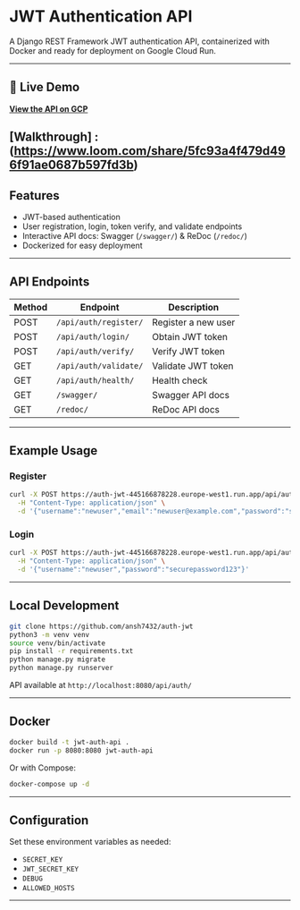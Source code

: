 # JWT Authentication API

A Django REST Framework JWT authentication API, containerized with Docker and ready for deployment on Google Cloud Run.

---

## 🚀 Live Demo

**[View the API on GCP](https://auth-jwt-445166878228.europe-west1.run.app/)**

**[Walkthrough] : (https://www.loom.com/share/5fc93a4f479d496f91ae0687b597fd3b)**
---

## Features

- JWT-based authentication
- User registration, login, token verify, and validate endpoints
- Interactive API docs: Swagger (`/swagger/`) & ReDoc (`/redoc/`)
- Dockerized for easy deployment

---

## API Endpoints

| Method | Endpoint                | Description                |
|--------|-------------------------|----------------------------|
| POST   | `/api/auth/register/`   | Register a new user        |
| POST   | `/api/auth/login/`      | Obtain JWT token           |
| POST   | `/api/auth/verify/`     | Verify JWT token           |
| GET    | `/api/auth/validate/`   | Validate JWT token         |
| GET    | `/api/auth/health/`     | Health check               |
| GET    | `/swagger/`             | Swagger API docs           |
| GET    | `/redoc/`               | ReDoc API docs             |

---

## Example Usage

### Register
```bash
curl -X POST https://auth-jwt-445166878228.europe-west1.run.app/api/auth/register/ \
  -H "Content-Type: application/json" \
  -d '{"username":"newuser","email":"newuser@example.com","password":"securepassword123","password_confirm":"securepassword123"}'
```

### Login
```bash
curl -X POST https://auth-jwt-445166878228.europe-west1.run.app/api/auth/login/ \
  -H "Content-Type: application/json" \
  -d '{"username":"newuser","password":"securepassword123"}'
```

---

## Local Development

```bash
git clone https://github.com/ansh7432/auth-jwt
python3 -m venv venv
source venv/bin/activate
pip install -r requirements.txt
python manage.py migrate
python manage.py runserver
```
API available at `http://localhost:8080/api/auth/`

---

## Docker

```bash
docker build -t jwt-auth-api .
docker run -p 8080:8080 jwt-auth-api
```
Or with Compose:
```bash
docker-compose up -d
```

---

## Configuration

Set these environment variables as needed:
- `SECRET_KEY`
- `JWT_SECRET_KEY`
- `DEBUG`
- `ALLOWED_HOSTS`

---
